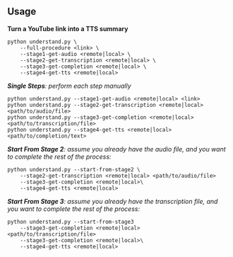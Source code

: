 

## Usage

**Turn a YouTube link into a TTS summary**
```
python understand.py \ 
    --full-procedure <link> \
    --stage1-get-audio <remote|local> \
    --stage2-get-transcription <remote|local> \
    --stage3-get-completion <remote|local> \
    --stage4-get-tts <remote|local>
```

***Single Steps**: perform each step manually*
```
python understand.py --stage1-get-audio <remote|local> <link>
python understand.py --stage2-get-transcription <remote|local> <path/to/audio/file>
python understand.py --stage3-get-completion <remote|local> <path/to/transcription/file>
python understand.py --stage4-get-tts <remote|local> <path/to/completion/text>
```

***Start From Stage 2**: assume you already have the audio file, and you want to complete the rest of the process:*
```
python understand.py --start-from-stage2 \
    --stage2-get-transcription <remote|local> <path/to/audio/file>
    --stage3-get-completion <remote|local>\
    --stage4-get-tts <remote|local>
```

***Start From Stage 3**: assume you already have the transcription file, and you want to complete the rest of the process:*
```
python understand.py --start-from-stage3
    --stage3-get-completion <remote|local> <path/to/transcription/file>
    --stage3-get-completion <remote|local>\
    --stage4-get-tts <remote|local>
```
